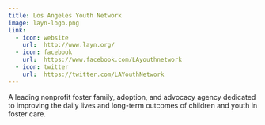 ```yaml
---
title: Los Angeles Youth Network
image: layn-logo.png
link:
  - icon: website
    url:  http://www.layn.org/
  - icon: facebook
    url:  https://www.facebook.com/LAyouthnetwork
  - icon: twitter
    url:  https://twitter.com/LAYouthNetwork
---
```


A leading nonprofit foster family, adoption, and advocacy agency dedicated to improving the daily lives and long-term outcomes of children and youth in foster care.
